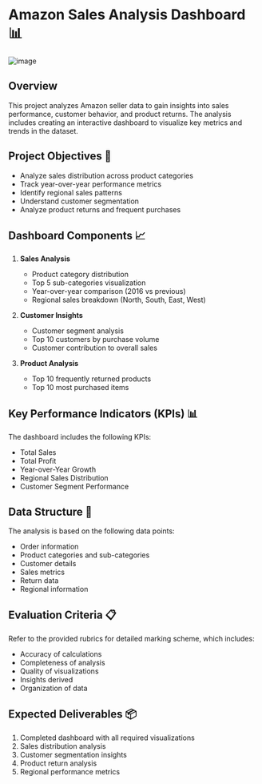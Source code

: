 # Amazon Sales Analysis Dashboard 📊

![image](https://github.com/user-attachments/assets/05df1750-2b2b-4a65-864e-2ad8c0d6a86b)


## Overview
This project analyzes Amazon seller data to gain insights into sales performance, customer behavior, and product returns. The analysis includes creating an interactive dashboard to visualize key metrics and trends in the dataset.

## Project Objectives 🎯
- Analyze sales distribution across product categories
- Track year-over-year performance metrics
- Identify regional sales patterns
- Understand customer segmentation
- Analyze product returns and frequent purchases

## Dashboard Components 📈
1. **Sales Analysis**
   - Product category distribution
   - Top 5 sub-categories visualization
   - Year-over-year comparison (2016 vs previous)
   - Regional sales breakdown (North, South, East, West)

2. **Customer Insights**
   - Customer segment analysis
   - Top 10 customers by purchase volume
   - Customer contribution to overall sales

3. **Product Analysis**
   - Top 10 frequently returned products
   - Top 10 most purchased items

## Key Performance Indicators (KPIs) 📊
The dashboard includes the following KPIs:
- Total Sales
- Total Profit
- Year-over-Year Growth
- Regional Sales Distribution
- Customer Segment Performance

## Data Structure 📁
The analysis is based on the following data points:
- Order information
- Product categories and sub-categories
- Customer details
- Sales metrics
- Return data
- Regional information

## Evaluation Criteria 📋
Refer to the provided rubrics for detailed marking scheme, which includes:
- Accuracy of calculations
- Completeness of analysis
- Quality of visualizations
- Insights derived
- Organization of data

## Expected Deliverables 📦
1. Completed dashboard with all required visualizations
2. Sales distribution analysis
3. Customer segmentation insights
4. Product return analysis
5. Regional performance metrics



